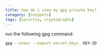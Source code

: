 ```yaml
---
title: how do i view my gpg private key?
category: [snippets]
tags: [security, cryptography]
---
```


run the following gpg command:

```sh
gpg --armor --export-secret-keys  KEY-ID
```
